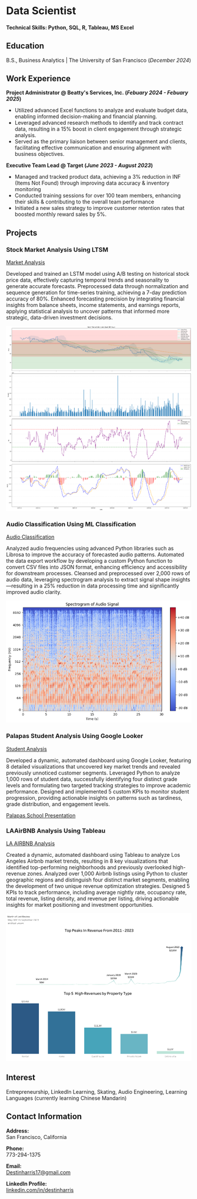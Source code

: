 # Data Scientist

#### Technical Skills: Python, SQL, R, Tableau, MS Excel

## Education			        		
B.S., Business Analytics | The University of San Francisco (_December 2024_)

## Work Experience

**Project Administrator @ Beatty's Services, Inc. (_Febuary 2024 - Febuary 2025_)**
- Utilized advanced Excel functions to analyze and evaluate budget data, enabling informed decision-making and financial planning.
- Leveraged advanced research methods to identify and track contract data, resulting in a 15% boost in client engagement through strategic analysis.
- Served as the primary liaison between senior management and clients, facilitating effective communication and ensuring alignment with business objectives.
  
**Executive Team Lead @ Target (_June 2023 - August 2023_)**
- Managed and tracked product data, achieving a 3% reduction in INF (Items Not Found) through improving data accuracy &
inventory monitoring
- Conducted training sessions for over 100 team members, enhancing their skills & contributing to the overall team performance
- Initiated a new sales strategy to improve customer retention rates that boosted monthly reward sales by 5%.

## Projects
### Stock Market Analysis Using LTSM
[Market Analysis](https://colab.research.google.com/drive/1G4I9xmU1fPAnMgO6YJPcSiLRY2EK34nK?usp=sharing)

Developed and trained an LSTM model using A/B testing on historical stock price data, effectively capturing temporal trends and seasonality to generate accurate forecasts. Preprocessed data through normalization and sequence generation for time-series training, achieving a 7-day prediction accuracy of 80%. Enhanced forecasting precision by integrating financial insights from balance sheets, income statements, and earnings reports, applying statistical analysis to uncover patterns that informed more strategic, data-driven investment decisions.

![Market Analysis](Assets/StockMarketAnalysis.png)

### Audio Classification Using ML Classification
[Audio Classification](https://colab.research.google.com/drive/1ybI829q9ypgxR1D--fforarXbvOq4qmm?usp=sharing)

Analyzed audio frequencies using advanced Python libraries such as Librosa to improve the accuracy of forecasted audio patterns. Automated the data export workflow by developing a custom Python function to convert CSV files into JSON format, enhancing efficiency and accessibility for downstream processes. Cleansed and preprocessed over 2,000 rows of audio data, leveraging spectrogram analysis to extract signal shape insights—resulting in a 25% reduction in data processing time and significantly improved audio clarity.

![Spectrogram](Assets/Spectrogram.png)

### Palapas Student Analysis Using Google Looker
[Student Analysis](https://lookerstudio.google.com/reporting/29a4ad75-cf67-4d34-9592-c0a2952e0312)

Developed a dynamic, automated dashboard using Google Looker, featuring 8 detailed visualizations that uncovered key market trends and revealed previously unnoticed customer segments. Leveraged Python to analyze 1,000 rows of student data, successfully identifying four distinct grade levels and formulating two targeted tracking strategies to improve academic performance. Designed and implemented 5 custom KPIs to monitor student progression, providing actionable insights on patterns such as tardiness, grade distribution, and engagement levels.

[Palapas School Presentation](https://docs.google.com/presentation/d/1YZ1_IkfqzgOHQtMLlAd_humB4RueC14uqa_V7W2nGIE/edit?usp=sharing)

### LAAirBNB Analysis Using Tableau
[LA AIRBNB Analysis](https://lookerstudio.google.com/reporting/29a4ad75-cf67-4d34-9592-c0a2952e0312)

Created a dynamic, automated dashboard using Tableau to analyze Los Angeles Airbnb market trends, resulting in 8 key visualizations that identified top-performing neighborhoods and previously overlooked high-revenue zones. Analyzed over 1,000 Airbnb listings using Python to cluster geographic regions and distinguish four distinct market segments, enabling the development of two unique revenue optimization strategies. Designed 5 KPIs to track performance, including average nightly rate, occupancy rate, total revenue, listing density, and revenue per listing, driving actionable insights for market positioning and investment opportunities.

![Palapas School](Assets/TopRevenueOverviewDashboard.png)


## Interest

Entrepreneurship, LinkedIn Learning, Skating, Audio Engineering, Learning Languages (currently learning Chinese Mandarin)

## Contact Information

**Address:**  
San Francisco, California  

**Phone:**  
773-294-1375  

**Email:**  
Destinharris17@gmail.com  

**LinkedIn Profile:**  
[linkedin.com/in/destinharris](https://www.linkedin.com/in/destinharris/)
